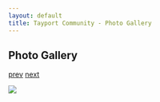 ```yaml
---
layout: default
title: Tayport Community - Photo Gallery
---
```

## Photo Gallery

[prev](http://tayport.org.uk/photo/367) [next](http://tayport.org.uk/photo/369)

![ ](http://tayport.org.uk/media/368.jpg " ")


